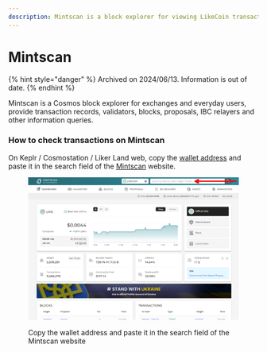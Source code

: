 ```yaml
---
description: Mintscan is a block explorer for viewing LikeCoin transactions
---
```


# Mintscan

{% hint style="danger" %}
Archived on 2024/06/13. Information is out of date.
{% endhint %}

Mintscan is a Cosmos block explorer for exchanges and everyday users, provide transaction records, validators, blocks, proposals, IBC relayers and other information queries.

### How to check transactions on Mintscan

On Keplr / Cosmostation / Liker Land web, copy the [wallet address](../../../general-guides/wallet/wallet-address.md) and paste it in the search field of the [Mintscan](https://www.mintscan.io/likecoin) website.

<figure><img src="../../../.gitbook/assets/Mintscan (1).png" alt=""><figcaption><p>Copy the wallet address and paste it in the search field of the Mintscan website</p></figcaption></figure>
